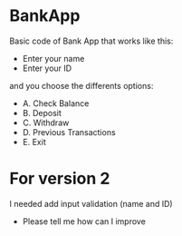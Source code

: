 # BankApp
Basic code of Bank App that works like this:
- Enter your name
- Enter your ID

and you choose the differents options:
- A. Check Balance
- B. Deposit
- C. Withdraw
- D. Previous Transactions
- E. Exit

# For version 2
I needed add input validation (name and ID)
- Please tell me how can I improve
